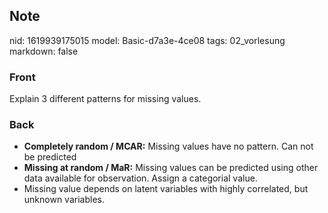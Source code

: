 ## Note
nid: 1619939175015
model: Basic-d7a3e-4ce08
tags: 02_vorlesung
markdown: false

### Front
Explain 3 different patterns for missing values.

### Back
<div>
  <div>
    <ul>
      <li><strong>Completely random / MCAR:</strong> Missing values
      have no pattern. Can not be predicted
      <li><strong>Missing at random / MaR:</strong> Missing values
      can be predicted using other data available for observation.
      Assign a categorial value.
      <li>Missing value depends on latent variables with highly
      correlated, but unknown variables.
    </ul>
  </div>
</div>
